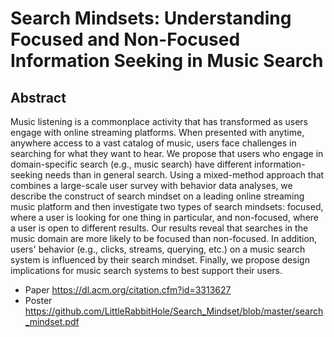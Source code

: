 # Search Mindsets: Understanding Focused and Non-Focused Information Seeking in Music Search

## Abstract
Music listening is a commonplace activity that has transformed as users engage with online streaming platforms. When presented with anytime, anywhere access to a vast catalog of music, users face challenges in searching for what they want to hear. We propose that users who engage in domain-specific search (e.g., music search) have different information-seeking needs than in general search. Using a mixed-method approach that combines a large-scale user survey with behavior data analyses, we describe the construct of search mindset on a leading online streaming music platform and then investigate two types of search mindsets: focused, where a user is looking for one thing in particular, and non-focused, where a user is open to different results. Our results reveal that searches in the music domain are more likely to be focused than non-focused. In addition, users' behavior (e.g., clicks, streams, querying, etc.) on a music search system is influenced by their search mindset. Finally, we propose design implications for music search systems to best support their users.

+ Paper https://dl.acm.org/citation.cfm?id=3313627
+ Poster https://github.com/LittleRabbitHole/Search_Mindset/blob/master/search_mindset.pdf
